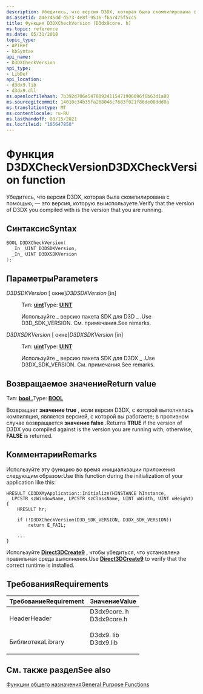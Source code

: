 ```yaml
---
description: Убедитесь, что версия D3DX, которая была скомпилирована с помощью, — это версия, которую вы используете.
ms.assetid: a4e745dd-d573-4e8f-9516-f6a7475f5cc5
title: Функция D3DXCheckVersion (D3dx9core. h)
ms.topic: reference
ms.date: 05/31/2018
topic_type:
- APIRef
- kbSyntax
api_name:
- D3DXCheckVersion
api_type:
- LibDef
api_location:
- d3dx9.lib
- d3dx9.dll
ms.openlocfilehash: 7b392d706e54780924115471906096f6b63d1a80
ms.sourcegitcommit: 14010c34b35fa268046c7683f021f86de08ddd0a
ms.translationtype: MT
ms.contentlocale: ru-RU
ms.lasthandoff: 03/15/2021
ms.locfileid: "105647858"
---
```

# <a name="d3dxcheckversion-function"></a><span data-ttu-id="d9c41-103">Функция D3DXCheckVersion</span><span class="sxs-lookup"><span data-stu-id="d9c41-103">D3DXCheckVersion function</span></span>

<span data-ttu-id="d9c41-104">Убедитесь, что версия D3DX, которая была скомпилирована с помощью, — это версия, которую вы используете.</span><span class="sxs-lookup"><span data-stu-id="d9c41-104">Verify that the version of D3DX you compiled with is the version that you are running.</span></span>

## <a name="syntax"></a><span data-ttu-id="d9c41-105">Синтаксис</span><span class="sxs-lookup"><span data-stu-id="d9c41-105">Syntax</span></span>


```C++
BOOL D3DXCheckVersion(
  _In_ UINT D3DSDKVersion,
  _In_ UINT D3DXSDKVersion
);
```



## <a name="parameters"></a><span data-ttu-id="d9c41-106">Параметры</span><span class="sxs-lookup"><span data-stu-id="d9c41-106">Parameters</span></span>

<dl> <dt>

<span data-ttu-id="d9c41-107">*D3DSDKVersion* \[ окне\]</span><span class="sxs-lookup"><span data-stu-id="d9c41-107">*D3DSDKVersion* \[in\]</span></span>
</dt> <dd>

<span data-ttu-id="d9c41-108">Тип: **[ **uint**](../winprog/windows-data-types.md)**</span><span class="sxs-lookup"><span data-stu-id="d9c41-108">Type: **[**UINT**](../winprog/windows-data-types.md)**</span></span>

<span data-ttu-id="d9c41-109">Используйте \_ версию пакета SDK для D3D \_ .</span><span class="sxs-lookup"><span data-stu-id="d9c41-109">Use D3D\_SDK\_VERSION.</span></span> <span data-ttu-id="d9c41-110">См. примечания.</span><span class="sxs-lookup"><span data-stu-id="d9c41-110">See remarks.</span></span>

</dd> <dt>

<span data-ttu-id="d9c41-111">*D3DXSDKVersion* \[ окне\]</span><span class="sxs-lookup"><span data-stu-id="d9c41-111">*D3DXSDKVersion* \[in\]</span></span>
</dt> <dd>

<span data-ttu-id="d9c41-112">Тип: **[ **uint**](../winprog/windows-data-types.md)**</span><span class="sxs-lookup"><span data-stu-id="d9c41-112">Type: **[**UINT**](../winprog/windows-data-types.md)**</span></span>

<span data-ttu-id="d9c41-113">Используйте \_ версию пакета SDK для D3DX \_ .</span><span class="sxs-lookup"><span data-stu-id="d9c41-113">Use D3DX\_SDK\_VERSION.</span></span> <span data-ttu-id="d9c41-114">См. примечания.</span><span class="sxs-lookup"><span data-stu-id="d9c41-114">See remarks.</span></span>

</dd> </dl>

## <a name="return-value"></a><span data-ttu-id="d9c41-115">Возвращаемое значение</span><span class="sxs-lookup"><span data-stu-id="d9c41-115">Return value</span></span>

<span data-ttu-id="d9c41-116">Тип: **[ **bool** .](../winprog/windows-data-types.md)**</span><span class="sxs-lookup"><span data-stu-id="d9c41-116">Type: **[**BOOL**](../winprog/windows-data-types.md)**</span></span>

<span data-ttu-id="d9c41-117">Возвращает **значение true** , если версия D3DX, с которой выполнялась компиляция, является версией, с которой вы работаете; в противном случае возвращается **значение false** .</span><span class="sxs-lookup"><span data-stu-id="d9c41-117">Returns **TRUE** if the version of D3DX you compiled against is the version you are running with; otherwise, **FALSE** is returned.</span></span>

## <a name="remarks"></a><span data-ttu-id="d9c41-118">Комментарии</span><span class="sxs-lookup"><span data-stu-id="d9c41-118">Remarks</span></span>

<span data-ttu-id="d9c41-119">Используйте эту функцию во время инициализации приложения следующим образом:</span><span class="sxs-lookup"><span data-stu-id="d9c41-119">Use this function during the initialization of your application like this:</span></span>


```
HRESULT CD3DXMyApplication::Initialize(HINSTANCE hInstance, 
  LPCSTR szWindowName, LPCSTR szClassName, UINT uWidth, UINT uHeight)
{
    HRESULT hr;
    
    if (!D3DXCheckVersion(D3D_SDK_VERSION, D3DX_SDK_VERSION))
        return E_FAIL;
    
    ...
}
```



<span data-ttu-id="d9c41-120">Используйте [**Direct3DCreate9**](/windows/win32/api/d3d9/nf-d3d9-direct3dcreate9) , чтобы убедиться, что установлена правильная среда выполнения.</span><span class="sxs-lookup"><span data-stu-id="d9c41-120">Use [**Direct3DCreate9**](/windows/win32/api/d3d9/nf-d3d9-direct3dcreate9) to verify that the correct runtime is installed.</span></span>

## <a name="requirements"></a><span data-ttu-id="d9c41-121">Требования</span><span class="sxs-lookup"><span data-stu-id="d9c41-121">Requirements</span></span>



| <span data-ttu-id="d9c41-122">Требование</span><span class="sxs-lookup"><span data-stu-id="d9c41-122">Requirement</span></span> | <span data-ttu-id="d9c41-123">Значение</span><span class="sxs-lookup"><span data-stu-id="d9c41-123">Value</span></span> |
|--------------------|----------------------------------------------------------------------------------------|
| <span data-ttu-id="d9c41-124">Header</span><span class="sxs-lookup"><span data-stu-id="d9c41-124">Header</span></span><br/>  | <dl> <span data-ttu-id="d9c41-125"><dt>D3dx9core. h</dt></span><span class="sxs-lookup"><span data-stu-id="d9c41-125"><dt>D3dx9core.h</dt></span></span> </dl> |
| <span data-ttu-id="d9c41-126">Библиотека</span><span class="sxs-lookup"><span data-stu-id="d9c41-126">Library</span></span><br/> | <dl> <span data-ttu-id="d9c41-127"><dt>D3dx9. lib</dt></span><span class="sxs-lookup"><span data-stu-id="d9c41-127"><dt>D3dx9.lib</dt></span></span> </dl>   |



## <a name="see-also"></a><span data-ttu-id="d9c41-128">См. также раздел</span><span class="sxs-lookup"><span data-stu-id="d9c41-128">See also</span></span>

<dl> <dt>

[<span data-ttu-id="d9c41-129">Функции общего назначения</span><span class="sxs-lookup"><span data-stu-id="d9c41-129">General Purpose Functions</span></span>](dx9-graphics-reference-d3dx-functions-general-purpose.md)
</dt> </dl>

 

 
